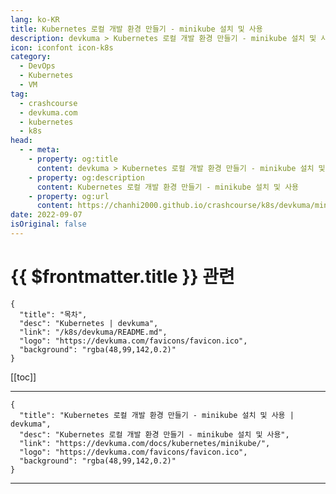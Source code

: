 ```yaml
---
lang: ko-KR
title: Kubernetes 로컬 개발 환경 만들기 - minikube 설치 및 사용
description: devkuma > Kubernetes 로컬 개발 환경 만들기 - minikube 설치 및 사용
icon: iconfont icon-k8s
category: 
  - DevOps
  - Kubernetes
  - VM
tag: 
  - crashcourse
  - devkuma.com
  - kubernetes
  - k8s
head:
  - - meta:
    - property: og:title
      content: devkuma > Kubernetes 로컬 개발 환경 만들기 - minikube 설치 및 사용
    - property: og:description
      content: Kubernetes 로컬 개발 환경 만들기 - minikube 설치 및 사용
    - property: og:url
      content: https://chanhi2000.github.io/crashcourse/k8s/devkuma/minikube.html
date: 2022-09-07
isOriginal: false
---
```


# {{ $frontmatter.title }} 관련

```component VPCard
{
  "title": "목차",
  "desc": "Kubernetes | devkuma",
  "link": "/k8s/devkuma/README.md",
  "logo": "https://devkuma.com/favicons/favicon.ico",
  "background": "rgba(48,99,142,0.2)"
}
```

[[toc]]

---

```component VPCard
{
  "title": "Kubernetes 로컬 개발 환경 만들기 - minikube 설치 및 사용 | devkuma", 
  "desc": "Kubernetes 로컬 개발 환경 만들기 - minikube 설치 및 사용", 
  "link": "https://devkuma.com/docs/kubernetes/minikube/", 
  "logo": "https://devkuma.com/favicons/favicon.ico",
  "background": "rgba(48,99,142,0.2)"
}
```

<!-- TODO: 작성 -->

---

<TagLinks />